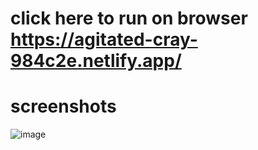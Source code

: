 # click here to run on browser  https://agitated-cray-984c2e.netlify.app/

# screenshots
![image](https://user-images.githubusercontent.com/37826183/136652585-6452e33e-230a-4c13-8cff-c3d0e7c38408.png)


  
